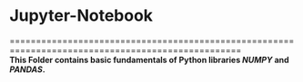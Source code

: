 # Jupyter-Notebook
==================================================================================================  
**This Folder contains basic fundamentals of Python libraries *NUMPY* and *PANDAS*.**


